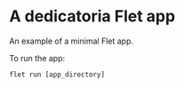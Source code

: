 # A dedicatoria Flet app

An example of a minimal Flet app.

To run the app:

```
flet run [app_directory]
```